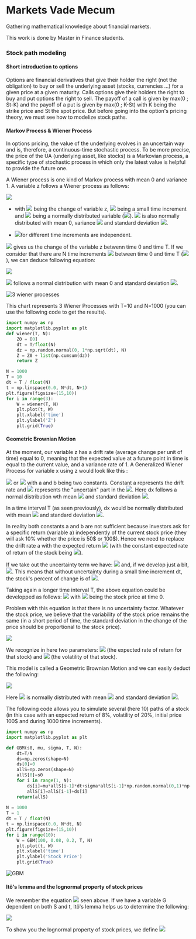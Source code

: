 # Markets Vade Mecum
Gathering mathematical knowledge about financial markets.

This work is done by Master in Finance students.

### Stock path modeling
#### Short introduction to options

Options are financial derivatives that give their holder the right (not the obligation) to buy or sell the underlying asset (stocks, currencies …) for a given price at a given maturity. Calls options give their holders the right to buy and put options the right to sell. The payoff of a call is given by max(0 ; St-K) and the payoff of a put is given by max(0 ; K-St) with K being the strike price and St the spot price. But before going into the option's pricing theory, we must see how to modelize stock paths. 

#### Markov Process & Wiener Process

In options pricing, the value of the underlying evolves in an uncertain way and is, therefore, a continuous-time stochastic process. To be more precise, the price of the UA (underlying asset, like stocks) is a Markovian process, a specific type of stochastic process in which only the latest value is helpful to provide the future one.

A Wiener process is one kind of Markov process with mean 0 and variance 1. A variable z follows a Wiener process as follows:

 <img src="https://render.githubusercontent.com/render/math?math=\Delta z = \varepsilon \sqrt{\Delta t} "> 

*  with <img src="https://render.githubusercontent.com/render/math?math=\Delta z "> being the change of variable z, <img src="https://render.githubusercontent.com/render/math?math=\Delta t "> being a small time increment and <img src="https://render.githubusercontent.com/render/math?math=\varepsilon "> being a normally distributed variable (<img src="https://render.githubusercontent.com/render/math?math=\Phi \left ( 0,1 \right ) ">). <img src="https://render.githubusercontent.com/render/math?math=\Delta z "> is also normally distributed with mean 0, variance <img src="https://render.githubusercontent.com/render/math?math=\Delta t "> and standard deviation <img src="https://render.githubusercontent.com/render/math?math=\sqrt{\Delta t}">.

* <img src="https://render.githubusercontent.com/render/math?math=\Delta z ">for different time increments are independent.

<img src="https://render.githubusercontent.com/render/math?math=\ z\left ( T \right )-z\left ( 0 \right )"> gives us the change of the variable z betwenn time 0 and time T. If we consider that there are N time increments <img src="https://render.githubusercontent.com/render/math?math=\Delta t "> between time 0 and time T (<img src="https://render.githubusercontent.com/render/math?math=\N = \frac{T}{\Delta t} ">), we can  deduce following equation:

<img src="https://render.githubusercontent.com/render/math?math=\z\left ( T \right )-z\left ( 0 \right )=\sum_{i}^{N} e_{i}\sqrt{\Delta t} ">

<img src="https://render.githubusercontent.com/render/math?math=\ z\left ( T \right )-z\left ( 0 \right )"> follows a normal distribution with mean 0 and standard deviation <img src="https://render.githubusercontent.com/render/math?math=\sqrt{\T}">.

![3 wiener processes](https://user-images.githubusercontent.com/76557960/151622627-232c15dd-061a-499c-97ed-bc491edfebc6.png)

This chart represents 3 Wiener Processes with T=10 and N=1000 (you can use the following code to get the results). 

```python
import numpy as np
import matplotlib.pyplot as plt
def wiener(T, N):
    Z0 = [0]
    dt = T/float(N)
    dz = np.random.normal(0, 1*np.sqrt(dt), N)
    Z = Z0 + list(np.cumsum(dz))
    return Z

N = 1000
T = 10
dt = T / float(N)
t = np.linspace(0.0, N*dt, N+1)
plt.figure(figsize=(15,10))
for i in range(3):
    W = wiener(T, N)
    plt.plot(t, W)
    plt.xlabel('time')
    plt.ylabel('Z')
    plt.grid(True)
```

#### Geometric Brownian Motion

At the moment, our variable z has a drift rate (average change per unit of time) equal to 0, meaning that the expected value at a future point in time is equal to the current value, and a variance rate of 1. A Generalized Wiener Process for variable x using z would look like this :

<img src="https://render.githubusercontent.com/render/math?math=\Delta x = a\cdot dt%2bb\cdot dz "> or <img src="https://render.githubusercontent.com/render/math?math=\Delta x = a\cdot dt %2b b\cdot \varepsilon \sqrt{dt}"> with a and b being two constants. Constant a represents the drift rate and <img src="https://render.githubusercontent.com/render/math?math=\b\cdot dz "> represents the "uncertain" part in the <img src="https://render.githubusercontent.com/render/math?math=\Delta x">. Here dx follows a normal distribution wth mean <img src="https://render.githubusercontent.com/render/math?math=\Delta x = a\cdot dt"> and standard deviation <img src="https://render.githubusercontent.com/render/math?math=\b\cdot \varepsilon \sqrt{dt}">.

In a time interval T (as seen previously), dx would be normally distributed with mean <img src="https://render.githubusercontent.com/render/math?math=\a\cdot T"> and standard deviation <img src="https://render.githubusercontent.com/render/math?math=\sqrt{T}">.

In reality both constants a and b are not sufficient because investors ask for a specific return (variable a) independently of the current stock price (they will ask 10% whether the price is 50$ or 100$). Hence we need to replace the drift rate a with the expected return <img src="https://render.githubusercontent.com/render/math?math=\mu S"> (with the constant expected rate of return of the stock being <img src="https://render.githubusercontent.com/render/math?math=\mu">). 

If we take out the uncertainty term we have:
<img src="https://render.githubusercontent.com/render/math?math=\Delta S = \mu S\cdot dt"> and, if we develop just a bit, <img src="https://render.githubusercontent.com/render/math?math=\frac{\Delta S}{S}=\mu \cdot dt">. This means that without uncertainty during a small time increment dt, the stock's percent of change is of <img src="https://render.githubusercontent.com/render/math?math=\mu \cdot dt">.

Taking again a longer time interval T, the above equation could be developped as follows: <img src="https://render.githubusercontent.com/render/math?math=S_{T}=S_{0}e^{\mu T}"> with <img src="https://render.githubusercontent.com/render/math?math=\S_{0}"> being the stock price at time 0.

Problem with this equation is that there is no uncertainty factor. Whatever the stock price, we believe that the variability of the stock price remains the same (in a short period of time, the standard deviation in the change of the price should be proportional to the stock price).

<img src="https://render.githubusercontent.com/render/math?math=\dS=\mu S\cdot dt %2b \sigma S\cdot \varepsilon \sqrt{dt}">

We recognize in here two parameters: <img src="https://render.githubusercontent.com/render/math?math=\mu"> (the expected rate of return for that stock) and <img src="https://render.githubusercontent.com/render/math?math=\sigma"> (the volatility of that stock).

This model is called a Geometric Brownian Motion and we can easily deduct the following:

<img src="https://render.githubusercontent.com/render/math?math=\frac{dS}{S}=\mu \cdot dt%2b\sigma\cdot\varepsilon \sqrt{dt}">

Here <img src="https://render.githubusercontent.com/render/math?math=\frac{dS}{S}"> is normally distributed with mean <img src="https://render.githubusercontent.com/render/math?math=\mu \cdot dt"> and standard deviation <img src="https://render.githubusercontent.com/render/math?math=\sigma\cdot\varepsilon \sqrt{dt}">.


The following code allows you to simulate several (here 10) paths of a stock (in this case with an expected return of 8%, volatility of 20%, initial price 100$ and during 1000 time increments).

```python
import numpy as np
import matplotlib.pyplot as plt

def GBM(s0, mu, sigma, T, N):
    dt=T/N
    ds=np.zeros(shape=N)
    ds[0]=0
    allS=np.zeros(shape=N)
    allS[0]=s0
    for i in range(1, N):
        ds[i]=mu*allS[i-1]*dt+sigma*allS[i-1]*np.random.normal(0,1)*np.sqrt(dt)
        allS[i]=allS[i-1]+ds[i]
    return(allS)
    
N = 1000
T = 1
dt = T / float(N)
t = np.linspace(0.0, N*dt, N)
plt.figure(figsize=(15,10))
for i in range(10):
    W = GBM(100, 0.08, 0.2, T, N)
    plt.plot(t, W)
    plt.xlabel('time')
    plt.ylabel('Stock Price')
    plt.grid(True)
```

![GBM](https://user-images.githubusercontent.com/76557960/151659322-25413d9f-0648-49c3-8b11-0931210f91c7.png)

#### Itô's lemma and the lognormal property of stock prices

We remember the equation <img src="https://render.githubusercontent.com/render/math?math=\dS=\mu S\cdot dt %2b \sigma S\cdot \varepsilon \sqrt{dt}"> seen above. If we have a variable G dependent on both S and t, Itô's lemma helps us to determine the following:

<img src="https://render.githubusercontent.com/render/math?math=\dG = (\frac{\delta G}{\delta S}\mu S %2b \frac{\delta G}{\delta t} %2b \frac{1}{2}\frac{\delta ^{2} G}{\delta S^{2}}\sigma ^{2}S^{2})dt %2b \frac{\delta G}{\delta S}\sigma S\cdot \varepsilon \sqrt{dt} ">

To show you the lognormal property of stock prices, we define <img src="https://render.githubusercontent.com/render/math?math=\G = ln(S)">




